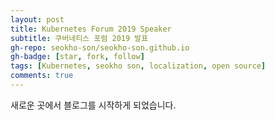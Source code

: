```yaml
---
layout: post
title: Kubernetes Forum 2019 Speaker
subtitle: 쿠버네티스 포럼 2019 발표
gh-repo: seokho-son/seokho-son.github.io
gh-badge: [star, fork, follow]
tags: [Kubernetes, seokho son, localization, open source]
comments: true
---
```


새로운 곳에서 블로그를 시작하게 되었습니다.

